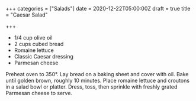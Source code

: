 +++
categories = ["Salads"]
date = 2020-12-22T05:00:00Z
draft = true
title = "Caesar Salad"

+++
* 1/4 cup olive oil 
* 2 cups cubed bread 
* Romaine lettuce 
* Classic Caesar dressing 
* Parmesan cheese

Preheat oven to 350°. Lay bread on a baking sheet and cover with oil. Bake until golden brown, roughly 10 minutes. Place romaine lettuce and croutons in a salad bowl or platter. Dress, toss, then sprinkle with freshly grated Parmesan cheese to serve.